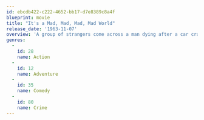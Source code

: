 ```yaml
---
id: ebcdb422-c222-4652-bb17-d7e8389c8a4f
blueprint: movie
title: "It's a Mad, Mad, Mad, Mad World"
release_date: '1963-11-07'
overview: 'A group of strangers come across a man dying after a car crash who proceeds to tell them about the $350,000 he buried in California. What follows is the madcap adventures of those strangers as each attempts to claim the prize for himself.'
genres:
  -
    id: 28
    name: Action
  -
    id: 12
    name: Adventure
  -
    id: 35
    name: Comedy
  -
    id: 80
    name: Crime
---
```

